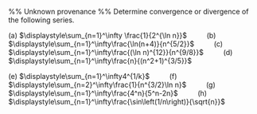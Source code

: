 %% Unknown provenance %%
Determine convergence or divergence of the following series.

(a) $\displaystyle\sum_{n=1}^\infty \frac{1}{2^{\ln n}}$ $\qquad$ (b) $\displaystyle\sum_{n=1}^\infty\frac{\ln(n+4)}{n^{5/2}}$ $\qquad$ (c) $\displaystyle\sum_{n=1}^\infty\frac{(\ln n)^{12}}{n^{9/8}}$ $\qquad$ (d) $\displaystyle\sum_{n=1}^\infty\frac{n}{(n^2+1)^{3/5}}$

(e) $\displaystyle\sum_{n=1}^\infty4^{1/k}$ $\qquad$ (f) $\displaystyle\sum_{n=2}^\infty\frac{1}{n^{3/2}\ln n}$ $\qquad$ (g) $\displaystyle\sum_{n=1}^\infty\frac{4^n}{5^n-2n}$ $\qquad$ (h) $\displaystyle\sum_{n=1}^\infty\frac{\sin\left(1/n\right)}{\sqrt{n}}$

